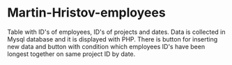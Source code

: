 # Martin-Hristov-employees
Table with ID's of employees, ID's of projects and dates. 
Data is collected in Mysql database and it is displayed with PHP.
There is button for inserting new data and button with condition 
which employees ID's have been longest together on same project ID by date.
